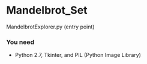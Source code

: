 # Mandelbrot_Set 
MandelbrotExplorer.py (entry point)
### You need
* Python 2.7, Tkinter, and PIL (Python Image Library)
